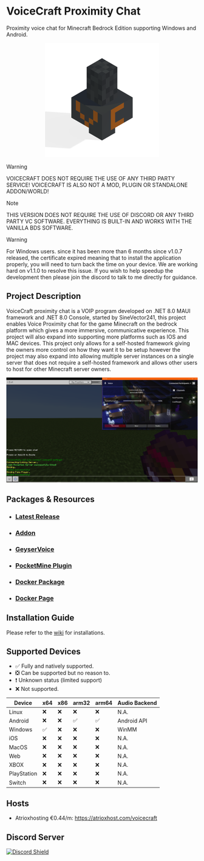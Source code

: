 # VoiceCraft Proximity Chat

Proximity voice chat for Minecraft Bedrock Edition supporting Windows and Android.

<p align="center">
  <img style="margin: 10" width="300" height="300" src="./VoiceCraft.Maui/Resources/AppIcon/vc.png"/>
</p>

> [!WARNING]
> VOICECRAFT DOES NOT REQUIRE THE USE OF ANY THIRD PARTY SERVICE! VOICECRAFT IS ALSO NOT A MOD, PLUGIN OR STANDALONE ADDON/WORLD!

> [!NOTE]
> THIS VERSION DOES NOT REQUIRE THE USE OF DISCORD OR ANY THIRD PARTY VC SOFTWARE. EVERYTHING IS BUILT-IN AND WORKS WITH THE VANILLA BDS SOFTWARE.

> [!WARNING]
> For Windows users. since it has been more than 6 months since v1.0.7 released, the certificate expired meaning that to install the application properly, you will need to turn back the time on your device. We are working hard on v1.1.0 to resolve this issue. If you wish to help speedup the development then please join the discord to talk to me directly for guidance.

## Project Description
VoiceCraft proximity chat is a VOIP program developed on .NET 8.0 MAUI framework and .NET 8.0 Console, started by SineVector241, this project enables Voice Proximity chat for the game Minecraft on the bedrock platform which gives a more immersive, communicative experience. This project will also expand into supporting more platforms such as IOS and MAC devices. This project only allows for a self-hosted framework giving the owners more control on how they want it to be setup however the project may also expand into allowing multiple server instances on a single server that does not require a self-hosted framework and allows other users to host for other Minecraft server owners.

![Voice](./Images/VC.png)

## Packages & Resources
- ### [Latest Release](https://github.com/AvionBlock/VoiceCraft/releases/latest)
- ### [Addon](https://github.com/AvionBlock/VoiceCraft-Addon)
- ### [GeyserVoice](https://github.com/AvionBlock/GeyserVoice)
- ### [PocketMine Plugin](https://github.com/AvionBlock/VoiceCraft-PocketMine)
- ### [Docker Package](https://github.com/AvionBlock/VoiceCraft-Docker/pkgs/container/voicecraft)
- ### [Docker Page](https://hub.docker.com/r/sinevector241/voicecraft/tags)

## Installation Guide
Please refer to the [wiki]([https://github.com/SineVector241/VoiceCraft-MCBE_Proximity_Chat/wiki](https://avionblock.github.io/VoiceCraft/v1.0.7/introduction.html)) for installations.

## Supported Devices

- ✅ Fully and natively supported.
- ❎ Can be supported but no reason to.
- ❗ Unknown status (limited support)
- ❌ Not supported.

| Device      | x64 | x86 | arm32 | arm64 | Audio Backend |
|-------------|--|--|----|--|---------------|
| Linux       | ❌ | ❌ | ❌   | ❌ | N.A.          |
| Android     | ❌ | ❌ | ✅  | ✅ | Android API   |
| Windows     | ✅ | ❌ | ❌  | ❌ | WinMM         |
| iOS         | ❌ | ❌ | ❌   | ❌ | N.A.          |
| MacOS       | ❌ | ❌ | ❌  | ❌ | N.A.          |
| Web         | ❌ | ❌ | ❌   | ❌ | N.A.          |
| XBOX        | ❌ | ❌ | ❌  | ❌ | N.A.          |
| PlayStation | ❌ | ❌ | ❌  | ❌ | N.A.          |
| Switch      | ❌ | ❌ | ❌  | ❌ | N.A.          |

## Hosts

- Atrioxhosting €0.44/m: https://atrioxhost.com/voicecraft

## Discord Server
[![Discord Shield](https://discordapp.com/api/guilds/847396393068265472/widget.png?style=shield)](https://discord.gg/fJGsRY5hh9)
